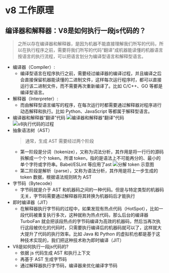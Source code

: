 # v8 工作原理

## 编译器和解释器：V8是如何执行一段js代码的？
  > 之所以存在编译器和解释器，是因为机器不能直接理解我们所写的代码，所以在执行程序之前，需要将我们所写的代码“翻译”成机器能读懂的机器语言
  > 按语言的执行流程，可以把语言划分为编译型语言和解释型语言。
  + 编译器（Compiler）:
    - 编译型语言在程序执行之前，需要经过编译器的编译过程，并且编译之后会直接保留机器能读懂的二进制文件，这样每次运行程序时，都可以直接运行该二进制文件，而不需要再次重新编译了。比如 C/C++、GO 等都是编译型语言。
  + 解释器（Interpreter）:
    - 而由解释型语言编写的程序，在每次运行时都需要通过解释器对程序进行动态解释和执行。比如 Python、JavaScript 等都属于解释型语言。
  + 编译器和解释器“翻译”代码
  ![编译器和解释器“翻译”代码](./imgs/编译器和解释器.png)
  ![v8执行代码的过程](./imgs/v8执行代码的过程.png)
  + 抽象语法树（AST）
    > 通常，生成 AST 需要经过两个阶段
    - 第一阶段是分词（tokenize），又称为词法分析，其作用是将一行行的源码拆解成一个个 token。所谓 token，指的是语法上不可能再分的、最小的单个字符或字符串。Babel/ESLint 等应用了ast
    ![分解 token 示意图](./imgs/分解token示意图.png)
    - 第二阶段是解析（parse），又称为语法分析，其作用是将上一步生成的 token 数据，根据语法规则转为 AST
  + 字节码（Bytecode）
    - 字节码就是介于 AST 和机器码之间的一种代码。但是与特定类型的机器码无关，字节码需要通过解释器将其转换为机器码后才能执行
  + 即时编译器（JIT）
    - 在解释器执行字节码的过程中，如果发现有热点代码（HotSpot），比如一段代码被重复执行多次，这种就称为热点代码，那么后台的编译器 TurboFan 就会把该段热点的字节码编译为高效的机器码，然后当再次执行这段被优化的代码时，只需要执行编译后的机器码就可以了，这样就大大提升了代码的执行效率。比如 Java 和 Python 的虚拟机也都是基于这种技术实现的，我们把这种技术称为即时编译（JIT）
  + V8是如何执行一段js代码的?
    - 依据 js 代码生成 AST 和执行上下文
    - 再基于 AST 生成字节码
    - 通过解释器执行字节码，编译器来优化编译字节码